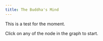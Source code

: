 ```yaml
---
title: The Buddha's Mind
---
```


This is a test for the moment.

Click on any of the node in the graph to start.
